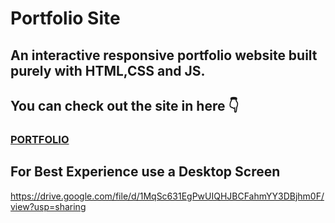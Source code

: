 # Portfolio Site

## An interactive responsive portfolio website built purely with HTML,CSS and JS.

## You can check out the site in here 👇

<h3><a href = "https://rashafathima.github.io/Rasha-s-Portfolio/"> PORTFOLIO </a></h3>

## For Best Experience use a Desktop Screen

https://drive.google.com/file/d/1MqSc631EgPwUIQHJBCFahmYY3DBjhm0F/view?usp=sharing


